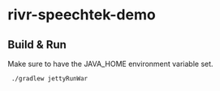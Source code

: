 rivr-speechtek-demo
===================

Build & Run
-----------

Make sure to have the JAVA_HOME environment variable set.

     ./gradlew jettyRunWar


